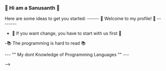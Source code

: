 ###  🙋 Hi am a Sanusanth 👋

Here are some ideas to get you started:
------ 🙏  Welcome to my profile!  🙏  --------

- 🤫 If you want change, you have to start with us first 🤫

-📚 The programming is hard to read 📚

--- "" My dont Knowledge of Programming Languages "" ---

-->
